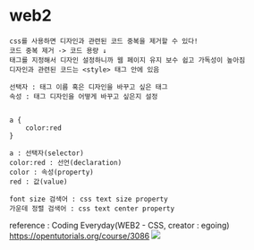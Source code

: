# web2
```
css를 사용하면 디자인과 관련된 코드 중복을 제거할 수 있다!
코드 중복 제거 -> 코드 용량 ↓
태그를 지정해서 디자인 설정하니까 웹 페이지 유지 보수 쉽고 가독성이 높아짐
디자인과 관련된 코드는 <style> 태그 안에 있음

선택자 : 태그 이름 혹은 디자인을 바꾸고 싶은 태그
속성 : 태그 디자인을 어떻게 바꾸고 싶은지 설정


a {
    color:red
}

a : 선택자(selector)
color:red : 선언(declaration)
color : 속성(property)
red : 값(value)

font size 검색어 : css text size property
가운데 정렬 검색어 : css text center property
```

reference : Coding Everyday(WEB2 - CSS, creator : egoing) https://opentutorials.org/course/3086
<img src="https://s3-ap-northeast-2.amazonaws.com/opentutorials-user-file/module/3129/7333.jpg"></a>
